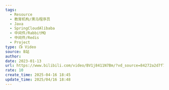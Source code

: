 ```yaml
---
tags:
  - Resource
  - 教育机构/黑马程序员
  - Java
  - SpringCloudAlibaba
  - 中间件/RabbitMQ
  - 中间件/Redis
  - Project
type: 📺 Video
source: B站
author: 
date: 2023-01-13
url: https://www.bilibili.com/video/BV1j8411N7Bm/?vd_source=84272a2d7f72158b38778819be5bc6ad
rate: 10
create_time: 2025-04-16 18:45
update_time: 2025/04/16 18:48
---
```

